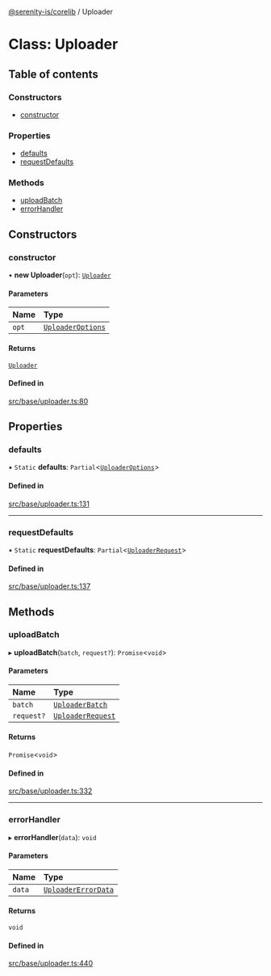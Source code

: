 [@serenity-is/corelib](../README.md) / Uploader

# Class: Uploader

## Table of contents

### Constructors

- [constructor](Uploader.md#constructor)

### Properties

- [defaults](Uploader.md#defaults)
- [requestDefaults](Uploader.md#requestdefaults)

### Methods

- [uploadBatch](Uploader.md#uploadbatch)
- [errorHandler](Uploader.md#errorhandler)

## Constructors

### constructor

• **new Uploader**(`opt`): [`Uploader`](Uploader.md)

#### Parameters

| Name | Type |
| :------ | :------ |
| `opt` | [`UploaderOptions`](../interfaces/UploaderOptions.md) |

#### Returns

[`Uploader`](Uploader.md)

#### Defined in

[src/base/uploader.ts:80](https://github.com/serenity-is/serenity/blob/master/packages/corelib/src/base/uploader.ts#L80)

## Properties

### defaults

▪ `Static` **defaults**: `Partial`\<[`UploaderOptions`](../interfaces/UploaderOptions.md)\>

#### Defined in

[src/base/uploader.ts:131](https://github.com/serenity-is/serenity/blob/master/packages/corelib/src/base/uploader.ts#L131)

___

### requestDefaults

▪ `Static` **requestDefaults**: `Partial`\<[`UploaderRequest`](../interfaces/UploaderRequest.md)\>

#### Defined in

[src/base/uploader.ts:137](https://github.com/serenity-is/serenity/blob/master/packages/corelib/src/base/uploader.ts#L137)

## Methods

### uploadBatch

▸ **uploadBatch**(`batch`, `request?`): `Promise`\<`void`\>

#### Parameters

| Name | Type |
| :------ | :------ |
| `batch` | [`UploaderBatch`](../interfaces/UploaderBatch.md) |
| `request?` | [`UploaderRequest`](../interfaces/UploaderRequest.md) |

#### Returns

`Promise`\<`void`\>

#### Defined in

[src/base/uploader.ts:332](https://github.com/serenity-is/serenity/blob/master/packages/corelib/src/base/uploader.ts#L332)

___

### errorHandler

▸ **errorHandler**(`data`): `void`

#### Parameters

| Name | Type |
| :------ | :------ |
| `data` | [`UploaderErrorData`](../interfaces/UploaderErrorData.md) |

#### Returns

`void`

#### Defined in

[src/base/uploader.ts:440](https://github.com/serenity-is/serenity/blob/master/packages/corelib/src/base/uploader.ts#L440)
